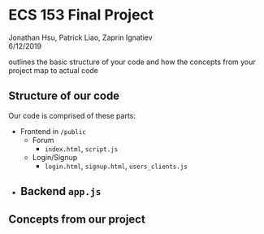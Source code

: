 # ECS 153 Final Project
Jonathan Hsu, Patrick Liao, Zaprin Ignatiev  
6/12/2019

outlines the basic structure of your code and how the concepts from your project map to actual code

## Structure of our code
Our code is comprised of these parts: 
- Frontend in `/public`
	- Forum
		- `index.html`, `script.js`
	- Login/Signup
		- `login.html`, `signup.html`, `users_clients.js`
- Backend `app.js`
	- 

## Concepts from our project
